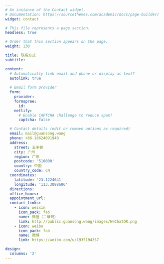```yaml
---
# An instance of the Contact widget.
# Documentation: https://sourcethemes.com/academic/docs/page-builder/
widget: contact

# This file represents a page section.
headless: true

# Order that this section appears on the page.
weight: 130

title: 联系方式
subtitle:

content:
  # Automatically link email and phone or display as text?
  autolink: true
  
  # Email form provider
  form:
    provider:
    formspree:
      id:
    netlify:
      # Enable CAPTCHA challenge to reduce spam?
      captcha: false

  # Contact details (edit or remove options as required)
  email: mail@guansong.wang
  phone: +86-18624091940
  address:
    street: 五羊邨
    city: 广州
    region: 广东
    postcode: '510000'
    country: 中国
    country_code: CN
  coordinates:
    latitude: '23.1224641'
    longitude: '113.3088686'
  directions:
  office_hours:
  appointment_url:
  contact_links:
    - icon: weixin
      icon_pack: fab
      name: 微信（二维码）
      link: http://public.guansong.wang/images/WeChatQR.png
    - icon: weibo
      icon_pack: fab
      name: 微博
      link: https://weibo.com/u/1935194357

design:
  columns: '2'
---
```

